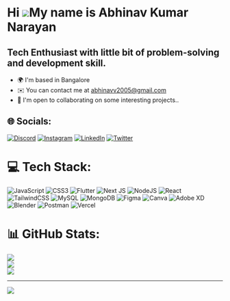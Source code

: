 Hi ![](https://user-images.githubusercontent.com/18350557/176309783-0785949b-9127-417c-8b55-ab5a4333674e.gif)My name is Abhinav Kumar Narayan
=====================================================================================================================================

Tech Enthusiast with little bit of problem-solving and development skill.
------------------------

* 🌍  I'm based in Bangalore
* ✉️  You can contact me at [abhinavv2005@gmail.com](mailto:abhinavv2005@gmail.com)
* 🤝  I'm open to collaborating on some interesting projects..


## 🌐 Socials:
[![Discord](https://img.shields.io/badge/Discord-%237289DA.svg?logo=discord&logoColor=white)](https://discord.gg/abhi_narayan) [![Instagram](https://img.shields.io/badge/Instagram-%23E4405F.svg?logo=Instagram&logoColor=white)](https://www.instagram.com/i_m_abhinavvv/) [![LinkedIn](https://img.shields.io/badge/LinkedIn-%230077B5.svg?logo=linkedin&logoColor=white)](https://www.linkedin.com/in/abhinav-kumar-narayan-551806295/) [![Twitter](https://img.shields.io/badge/Twitter-%231DA1F2.svg?logo=Twitter&logoColor=white)](https://twitter.com/Abhinav__KRN) 

# 💻 Tech Stack:
![JavaScript](https://img.shields.io/badge/javascript-%23323330.svg?style=for-the-badge&logo=javascript&logoColor=%23F7DF1E) ![CSS3](https://img.shields.io/badge/css3-%231572B6.svg?style=for-the-badge&logo=css3&logoColor=white) ![Flutter](https://img.shields.io/badge/Flutter-%2302569B.svg?style=for-the-badge&logo=Flutter&logoColor=white) ![Next JS](https://img.shields.io/badge/Next-black?style=for-the-badge&logo=next.js&logoColor=white) ![NodeJS](https://img.shields.io/badge/node.js-6DA55F?style=for-the-badge&logo=node.js&logoColor=white) ![React](https://img.shields.io/badge/react-%2320232a.svg?style=for-the-badge&logo=react&logoColor=%2361DAFB)  ![TailwindCSS](https://img.shields.io/badge/tailwindcss-%2338B2AC.svg?style=for-the-badge&logo=tailwind-css&logoColor=white) ![MySQL](https://img.shields.io/badge/mysql-%2300f.svg?style=for-the-badge&logo=mysql&logoColor=white) ![MongoDB](https://img.shields.io/badge/MongoDB-%234ea94b.svg?style=for-the-badge&logo=mongodb&logoColor=white) 	![Figma](https://img.shields.io/badge/figma-%23F24E1E.svg?style=for-the-badge&logo=figma&logoColor=white) ![Canva](https://img.shields.io/badge/Canva-%2300C4CC.svg?style=for-the-badge&logo=Canva&logoColor=white) ![Adobe XD](https://img.shields.io/badge/Adobe%20XD-470137?style=for-the-badge&logo=Adobe%20XD&logoColor=#FF61F6) ![Blender](https://img.shields.io/badge/blender-%23F5792A.svg?style=for-the-badge&logo=blender&logoColor=white) ![Postman](https://img.shields.io/badge/Postman-FF6C37?style=for-the-badge&logo=postman&logoColor=white) ![Vercel](https://img.shields.io/badge/vercel-%23000000.svg?style=for-the-badge&logo=vercel&logoColor=white)
# 📊 GitHub Stats:
![](https://github-readme-stats.vercel.app/api?username=AbhinavKRN&theme=tokyonight&hide_border=false&include_all_commits=true&count_private=true)<br/>
![](https://github-readme-streak-stats.herokuapp.com/?user=AbhinavKRN&theme=tokyonight&hide_border=false)<br/>
![](https://github-readme-stats.vercel.app/api/top-langs/?username=AbhinavKRN&theme=tokyonight&hide_border=false&include_all_commits=true&count_private=true&layout=compact)


---
[![](https://visitcount.itsvg.in/api?id=AbhinavKRN&icon=8&color=1)](https://visitcount.itsvg.in)

<!-- Proudly created with GPRM ( https://gprm.itsvg.in ) -->
